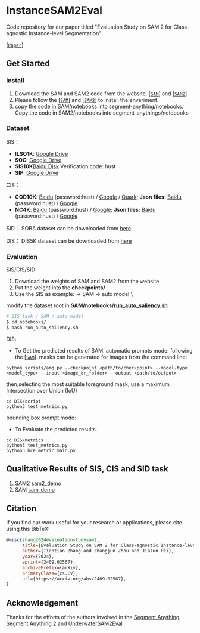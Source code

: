 # InstanceSAM2Eval
Code repository for our paper titled "Evaluation Study on SAM 2 for Class-agnostic Instance-level Segmentation"

[[`Paper`](https://arxiv.org/pdf/2409.02567)] 


## Get Started

### install
1. Download the SAM and SAM2 code from the website. [[`SAM`](https://github.com/facebookresearch/segment-anything)] and [[`SAM2`](https://github.com/facebookresearch/segment-anything-2)]
2. Please follow the [[`SAM`](https://github.com/facebookresearch/segment-anything)] and [[`SAM2`](https://github.com/facebookresearch/segment-anything-2)] to install the enveriment. 
3. copy the code in SAM/notebooks into segment-anything/notebooks. Copy the code in SAM2/notebooks into segment-anythings/notebooks

### Dataset

SIS：
- **ILSO1K**: [Google Drive](https://drive.google.com/file/d/1mpGHOQtUHmZGEMC6KdC8iQYL0-hqzK5g/view?usp=sharing)
- **SOC**: [Google Drive](https://drive.google.com/file/d/1GYX5HAk3wwOqmgg2jaf6-6VgRzCdMSsL/view?usp=sharing)
- **SIS10K**[Baidu Disk](https://pan.baidu.com/s/1ZOQAj0Lhg1K4Vi3eS5Tw6w) Verification code: hust
- **SIP**: [Google Drive](https://drive.google.com/file/d/1ebNjyrS28vEXDGawxHxVFNNxz3XLBqrT/view?usp=drive_link)


CIS：
- **COD10K**: [Baidu](https://pan.baidu.com/s/1IPcPjdg1EJ-h9HPoU42nHA) (password:hust) / [Google](https://drive.google.com/file/d/1YGa3v-MiXy-3MMJDkidLXPt0KQwygt-Z/view?usp=sharing) / [Quark](https://pan.quark.cn/s/07ba3258b777); **Json files:** [Baidu](https://pan.baidu.com/s/1kRawj-hzBDycCkZZfQjFhg) (password:hust) / [Google](https://drive.google.com/drive/folders/1Yvz63C8c7LOHFRgm06viUM9XupARRPif?usp=sharing)
- **NC4K**: [Baidu](https://pan.baidu.com/s/1li4INx4klQ_j8ftODyw2Zg) (password:hust) / [Google](https://drive.google.com/file/d/1eK_oi-N4Rmo6IIxUNbYHBiNWuDDLGr_k/view?usp=sharing); **Json files:** [Baidu](https://pan.baidu.com/s/1DBPFtAL2iEjefwiqXE_GWA) (password:hust) / [Google](https://drive.google.com/drive/folders/1LyK7tl2QVZBFiNaWI_n0ZVa0QiwF2B8e?usp=sharing)


SID：
SOBA dataset can be downloaded from [here](https://github.com/stevewongv/SSIS)

DIS：
DIS5K dataset can be downloaded from [here](https://github.com/xuebinqin/DIS)

### Evaluation
SIS/CIS/SID:
1. Download the weights of SAM and SAM2 from the website
2. Put the weight into the **checkpoints/**
3. Use the SIS as example:
-> SAM -> auto model \\

modify the dataset root in **SAM/notebooks/[run_auto_saliency.sh](https://github.com/PJLallen/InstanceSAM2Eval/blob/main/SAM/notebooks/run_auto_saliency.sh)**

```bash
# SIS task / SAM / auto model
$ cd notebooks/
$ bash run_auto_saliency.sh
```

DIS:
- To Get the predicted results of SAM.
  automatic prompts mode:
following the [[`SAM`](https://github.com/facebookresearch/segment-anything)]. masks can be generated for images from the command line:
```shell
python scripts/amg.py --checkpoint <path/to/checkpoint> --model-type <model_type> --input <image_or_folder> --output <path/to/output>
```
then,selecting the most suitable foreground mask, use a maximum Intersection over Union (IoU)
```shell
cd DIS/script
python3 test_metrics.py 
```

  bounding box prompt mode:

- To Evaluate the predicted results.
```shell
cd DIS/metrics
python3 test_metrics.py 
python3 hce_metric_main.py
```

## Qualitative Results of SIS, CIS and SID task
1. SAM2 [sam2_demo](https://drive.google.com/file/d/19fAYi0cr6V99T-LNU29itRwqUaQukvcB/view?usp=sharing)
2. SAM [sam_demo](https://drive.google.com/file/d/1sBoaD9JBD5vjPWPEGmUXuzmeV0gzjBTy/view?usp=sharing)

## Citation
If you find our work useful for your research or applications, please cite using this BibTeX:
```bibtex
@misc{zhang2024evaluationstudysam2,
      title={Evaluation Study on SAM 2 for Class-agnostic Instance-level Segmentation}, 
      author={Tiantian Zhang and Zhangjun Zhou and Jialun Pei},
      year={2024},
      eprint={2409.02567},
      archivePrefix={arXiv},
      primaryClass={cs.CV},
      url={https://arxiv.org/abs/2409.02567}, 
}
```

## Acknowledgement

Thanks for the efforts of the authors involved in the [Segment Anything](https://github.com/facebookresearch/segment-anything), [Segment Anything 2](https://github.com/facebookresearch/segment-anything-2) and [UnderwaterSAM2Eval](https://github.com/LiamLian0727/UnderwaterSAM2Eval)
